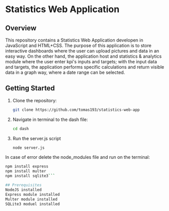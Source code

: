 # Statistics Web Application

## Overview
This repository contains a Statistics Web Application developen in JavaScript and HTML+CSS. The purpose of this application is to store interactive dashboards where the user can upload pictures and data in an easy way.
On the other hand, the application host and statistics & analytics module where the user enter kpi's inputs and targets; with the input data and targets, the application performs specific calculations and return visible
data in a graph way, where a date range can be selected.

## Getting Started
1. Clone the repository:
   ```sh
   git clone https://github.com/tomas193/statistics-web-app
2. Navigate in terminal to the dash file:
   ```sh
   cd dash
3. Run the server.js script
   ```sh
   node server.js

In case of error delete the node_modules file and run on the terminal:
   ```sh
   npm install express
   npm install multer
   npm install sqlite3```

## Prerequisites
NodeJS installed
Express module installed
Multer module installed
SQLite3 moduel installed
